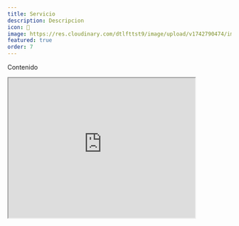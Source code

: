 ```yaml
---
title: Servicio
description: Descripcion
icon: 🏢
image: https://res.cloudinary.com/dtlfttst9/image/upload/v1742790474/img-20250313-wa0054_hdxu1y.jpg
featured: true
order: 7
---
```

Contenido

<iframe width="420" height="315"
src="https://www.youtube.com/embed/tgbNymZ7vqY?autoplay=1&mute=1">
</iframe>

